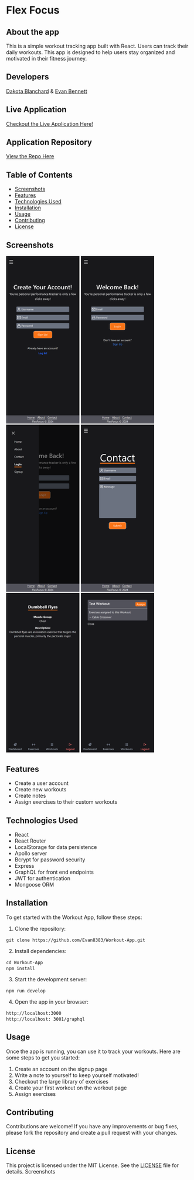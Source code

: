 # Flex Focus

## About the app
This is a simple workout tracking app built with React. Users can track their daily workouts. This app is designed to help users stay organized and motivated in their fitness journey.

## Developers
[Dakota Blanchard](https://github.com/dakotablanchard) & [Evan Bennett](https://github.com/Evan8383)

## Live Application
[Checkout the Live Application Here!](https://flex-focus-fitness-175d9bf27015.herokuapp.com/)
## Application Repository
[View the Repo Here](https://github.com/Evan8383/Workout-App)

## Table of Contents

- [Screenshots](#screenshots)
- [Features](#features)
- [Technologies Used](#technologies-used)
- [Installation](#installation)
- [Usage](#usage)
- [Contributing](#contributing)
- [License](#license)

## Screenshots

<img src="./assets/flex-focus-fitness-175d9bf27015.herokuapp.com_login(iPhone 14 Pro Max) (4).png" alt="drawing" width="200"/>
<img src="./assets/flex-focus-fitness-175d9bf27015.herokuapp.com_login(iPhone 14 Pro Max).png" alt="drawing" width="200"/>
<img src="./assets/flex-focus-fitness-175d9bf27015.herokuapp.com_login(iPhone 14 Pro Max) (1).png" alt="drawing" width="200"/>
<img src="./assets/flex-focus-fitness-175d9bf27015.herokuapp.com_login(iPhone 14 Pro Max) (6).png" alt="drawing" width="200"/>
<img src="./assets/flex-focus-fitness-175d9bf27015.herokuapp.com_app_dashboard(iPhone 14 Pro Max) (2).png" alt="drawing" width="200"/>
<img src="./assets/flex-focus-fitness-175d9bf27015.herokuapp.com_app_dashboard(iPhone 14 Pro Max) (3).png" alt="drawing" width="200"/>

## Features

- Create a user account
- Create new workouts
- Create notes
- Assign exercises to their custom workouts

## Technologies Used

- React
- React Router
- LocalStorage for data persistence
- Apollo server
- Bcrypt for password security
- Express
- GraphQL for front end endpoints
- JWT for authentication
- Mongoose ORM

## Installation

To get started with the Workout App, follow these steps:

1. Clone the repository:

  ```
  git clone https://github.com/Evan8383/Workout-App.git
  ```

2. Install dependencies:

  ```
  cd Workout-App
  npm install
  ```

3. Start the development server:

  ```
  npm run develop
  ```

4. Open the app in your browser:

  ```
  http://localhost:3000
  http://localhost: 3001/graphql
  ```

## Usage

Once the app is running, you can use it to track your workouts. Here are some steps to get you started:

1. Create an account on the signup page
2. Write a note to yourself to keep yourself motivated!
3. Checkout the large library of exercises
4. Create your first workout on the workout page
5. Assign exercises 

## Contributing

Contributions are welcome! If you have any improvements or bug fixes, please fork the repository and create a pull request with your changes.

## License

This project is licensed under the MIT License. See the [LICENSE](./LICENSE) file for details.
Screenshots

